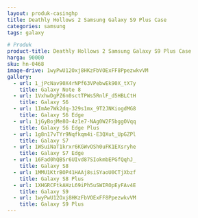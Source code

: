 ```yaml
---
layout: produk-casinghp
title: Deathly Hollows 2 Samsung Galaxy S9 Plus Case
categories: samsung
tags: galaxy

# Produk
product-title: Deathly Hollows 2 Samsung Galaxy S9 Plus Case
harga: 90000
sku: hn-0468
image-drive: 1wyPwU12Oxj8HKzFbVOExFF8PpezwkvVM
gallery:
  - url: 1_jPcNav90X4rNPf63VPebwEk90X_tX7y
    title: Galaxy Note 8
  - url: 1VxhwDgPZ6n0sctTPWs5RnlF_d5HBLCtH
    title: Galaxy S6
  - url: 1ImAe7Wk2dq-329s1mx_9T2JNKiogdMG8
    title: Galaxy S6 Edge
  - url: 1jGyBojMe8O-4z1e7-NAg0W2F5bggOVqq
    title: Galaxy S6 Edge Plus
  - url: 1g8n17vTYr9Nqfkqm4i-E3QXut_UpGZPl
    title: Galaxy S7
  - url: 1WSuiNaT1krxr6KGWvOSh0uFK1EXsryhe
    title: Galaxy S7 Edge
  - url: 16Fad0hQBSr6UIvd87SIokmbEPGfQqhJ_
    title: Galaxy S8
  - url: 1MMU1KtrBOP41HAAj8siSYaoU0CTjXbzf
    title: Galaxy S8 Plus
  - url: 1XHGRCFtkAHzL69iPh5uSWIROpEyFAv4E
    title: Galaxy S9
  - url: 1wyPwU12Oxj8HKzFbVOExFF8PpezwkvVM
    title: Galaxy S9 Plus
---
```

